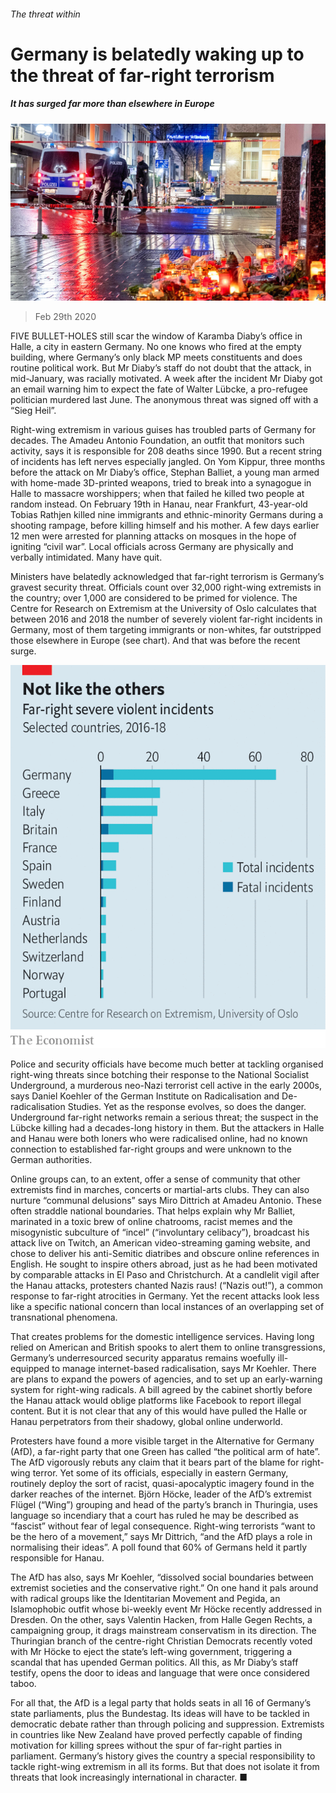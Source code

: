 ###### The threat within

# Germany is belatedly waking up to the threat of far-right terrorism 

##### It has surged far more than elsewhere in Europe 

![image](images/20200229_EUP001_0.jpg) 

> Feb 29th 2020 

FIVE BULLET-HOLES still scar the window of Karamba Diaby’s office in Halle, a city in eastern Germany. No one knows who fired at the empty building, where Germany’s only black MP meets constituents and does routine political work. But Mr Diaby’s staff do not doubt that the attack, in mid-January, was racially motivated. A week after the incident Mr Diaby got an email warning him to expect the fate of Walter Lübcke, a pro-refugee politician murdered last June. The anonymous threat was signed off with a “Sieg Heil”.

Right-wing extremism in various guises has troubled parts of Germany for decades. The Amadeu Antonio Foundation, an outfit that monitors such activity, says it is responsible for 208 deaths since 1990. But a recent string of incidents has left nerves especially jangled. On Yom Kippur, three months before the attack on Mr Diaby’s office, Stephan Balliet, a young man armed with home-made 3D-printed weapons, tried to break into a synagogue in Halle to massacre worshippers; when that failed he killed two people at random instead. On February 19th in Hanau, near Frankfurt, 43-year-old Tobias Rathjen killed nine immigrants and ethnic-minority Germans during a shooting rampage, before killing himself and his mother. A few days earlier 12 men were arrested for planning attacks on mosques in the hope of igniting “civil war”. Local officials across Germany are physically and verbally intimidated. Many have quit.


Ministers have belatedly acknowledged that far-right terrorism is Germany’s gravest security threat. Officials count over 32,000 right-wing extremists in the country; over 1,000 are considered to be primed for violence. The Centre for Research on Extremism at the University of Oslo calculates that between 2016 and 2018 the number of severely violent far-right incidents in Germany, most of them targeting immigrants or non-whites, far outstripped those elsewhere in Europe (see chart). And that was before the recent surge.

![image](images/20200229_EUC466.png) 


Police and security officials have become much better at tackling organised right-wing threats since botching their response to the National Socialist Underground, a murderous neo-Nazi terrorist cell active in the early 2000s, says Daniel Koehler of the German Institute on Radicalisation and De-radicalisation Studies. Yet as the response evolves, so does the danger. Underground far-right networks remain a serious threat; the suspect in the Lübcke killing had a decades-long history in them. But the attackers in Halle and Hanau were both loners who were radicalised online, had no known connection to established far-right groups and were unknown to the German authorities.

Online groups can, to an extent, offer a sense of community that other extremists find in marches, concerts or martial-arts clubs. They can also nurture “communal delusions” says Miro Dittrich at Amadeu Antonio. These often straddle national boundaries. That helps explain why Mr Balliet, marinated in a toxic brew of online chatrooms, racist memes and the misogynistic subculture of “incel” (“involuntary celibacy”), broadcast his attack live on Twitch, an American video-streaming gaming website, and chose to deliver his anti-Semitic diatribes and obscure online references in English. He sought to inspire others abroad, just as he had been motivated by comparable attacks in El Paso and Christchurch. At a candlelit vigil after the Hanau attacks, protesters chanted Nazis raus! (“Nazis out!”), a common response to far-right atrocities in Germany. Yet the recent attacks look less like a specific national concern than local instances of an overlapping set of transnational phenomena.

That creates problems for the domestic intelligence services. Having long relied on American and British spooks to alert them to online transgressions, Germany’s underresourced security apparatus remains woefully ill-equipped to manage internet-based radicalisation, says Mr Koehler. There are plans to expand the powers of agencies, and to set up an early-warning system for right-wing radicals. A bill agreed by the cabinet shortly before the Hanau attack would oblige platforms like Facebook to report illegal content. But it is not clear that any of this would have pulled the Halle or Hanau perpetrators from their shadowy, global online underworld.

Protesters have found a more visible target in the Alternative for Germany (AfD), a far-right party that one Green has called “the political arm of hate”. The AfD vigorously rebuts any claim that it bears part of the blame for right-wing terror. Yet some of its officials, especially in eastern Germany, routinely deploy the sort of racist, quasi-apocalyptic imagery found in the darker reaches of the internet. Björn Höcke, leader of the AfD’s extremist Flügel (“Wing”) grouping and head of the party’s branch in Thuringia, uses language so incendiary that a court has ruled he may be described as “fascist” without fear of legal consequence. Right-wing terrorists “want to be the hero of a movement,” says Mr Dittrich, “and the AfD plays a role in normalising their ideas”. A poll found that 60% of Germans held it partly responsible for Hanau.

The AfD has also, says Mr Koehler, “dissolved social boundaries between extremist societies and the conservative right.” On one hand it pals around with radical groups like the Identitarian Movement and Pegida, an Islamophobic outfit whose bi-weekly event Mr Höcke recently addressed in Dresden. On the other, says Valentin Hacken, from Halle Gegen Rechts, a campaigning group, it drags mainstream conservatism in its direction. The Thuringian branch of the centre-right Christian Democrats recently voted with Mr Höcke to eject the state’s left-wing government, triggering a scandal that has upended German politics. All this, as Mr Diaby’s staff testify, opens the door to ideas and language that were once considered taboo.

For all that, the AfD is a legal party that holds seats in all 16 of Germany’s state parliaments, plus the Bundestag. Its ideas will have to be tackled in democratic debate rather than through policing and suppression. Extremists in countries like New Zealand have proved perfectly capable of finding motivation for killing sprees without the spur of far-right parties in parliament. Germany’s history gives the country a special responsibility to tackle right-wing extremism in all its forms. But that does not isolate it from threats that look increasingly international in character. ■


